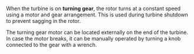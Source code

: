 When the turbine is on **turning gear**, the rotor turns at a constant speed using a motor and gear arrangement. This is used during turbine shutdown to prevent sagging in the rotor.

The turning gear motor can be located externally on the end of the turbine. In case the motor breaks, it can be manually operated by turning a knob connected to the gear with a wrench.